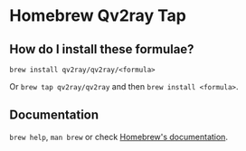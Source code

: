 # Homebrew Qv2ray Tap

## How do I install these formulae?
`brew install qv2ray/qv2ray/<formula>`

Or `brew tap qv2ray/qv2ray` and then `brew install <formula>`.

## Documentation
`brew help`, `man brew` or check [Homebrew's documentation](https://docs.brew.sh).
